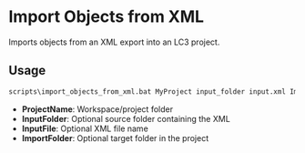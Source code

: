 # Import Objects from XML

Imports objects from an XML export into an LC3 project.

## Usage

```bat
scripts\import_objects_from_xml.bat MyProject input_folder input.xml ImportTargetFolder
```

- **ProjectName**: Workspace/project folder
- **InputFolder**: Optional source folder containing the XML
- **InputFile**: Optional XML file name
- **ImportFolder**: Optional target folder in the project
